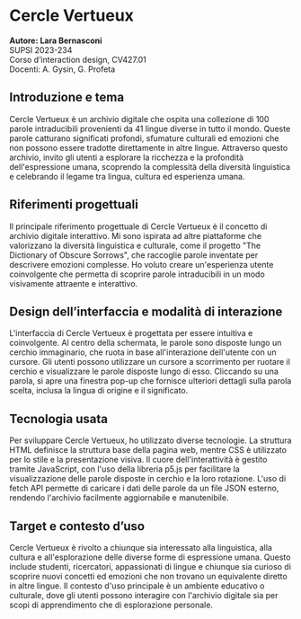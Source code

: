 # Cercle Vertueux
**Autore: Lara Bernasconi**  
SUPSI 2023-234  
Corso d’interaction design, CV427.01  
Docenti: A. Gysin, G. Profeta  

## Introduzione e tema
Cercle Vertueux è un archivio digitale che ospita una collezione di 100 parole intraducibili provenienti da 41 lingue diverse in tutto il mondo. Queste parole catturano significati profondi, sfumature culturali ed emozioni che non possono essere tradotte direttamente in altre lingue. Attraverso questo archivio, invito gli utenti a esplorare la ricchezza e la profondità dell'espressione umana, scoprendo la complessità della diversità linguistica e celebrando il legame tra lingua, cultura ed esperienza umana.

## Riferimenti progettuali
Il principale riferimento progettuale di Cercle Vertueux è il concetto di archivio digitale interattivo. Mi sono ispirata ad altre piattaforme che valorizzano la diversità linguistica e culturale, come il progetto "The Dictionary of Obscure Sorrows", che raccoglie parole inventate per descrivere emozioni complesse. Ho voluto creare un'esperienza utente coinvolgente che permetta di scoprire parole intraducibili in un modo visivamente attraente e interattivo.

## Design dell’interfaccia e modalità di interazione
L'interfaccia di Cercle Vertueux è progettata per essere intuitiva e coinvolgente. Al centro della schermata, le parole sono disposte lungo un cerchio immaginario, che ruota in base all'interazione dell'utente con un cursore. Gli utenti possono utilizzare un cursore a scorrimento per ruotare il cerchio e visualizzare le parole disposte lungo di esso. Cliccando su una parola, si apre una finestra pop-up che fornisce ulteriori dettagli sulla parola scelta, inclusa la lingua di origine e il significato.

## Tecnologia usata
Per sviluppare Cercle Vertueux, ho utilizzato diverse tecnologie. La struttura HTML definisce la struttura base della pagina web, mentre CSS è utilizzato per lo stile e la presentazione visiva. Il cuore dell'interattività è gestito tramite JavaScript, con l'uso della libreria p5.js per facilitare la visualizzazione delle parole disposte in cerchio e la loro rotazione. L'uso di fetch API permette di caricare i dati delle parole da un file JSON esterno, rendendo l'archivio facilmente aggiornabile e manutenibile.

## Target e contesto d’uso
Cercle Vertueux è rivolto a chiunque sia interessato alla linguistica, alla cultura e all'esplorazione delle diverse forme di espressione umana. Questo include studenti, ricercatori, appassionati di lingue e chiunque sia curioso di scoprire nuovi concetti ed emozioni che non trovano un equivalente diretto in altre lingue. Il contesto d'uso principale è un ambiente educativo o culturale, dove gli utenti possono interagire con l'archivio digitale sia per scopi di apprendimento che di esplorazione personale.